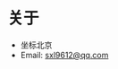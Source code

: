 # 关于

* 坐标北京
* Email: <a href="mailto:sxl9612@qq.com">sxl9612@qq.com</a>

<div id="gitalk-container"></div>
<link rel="stylesheet" href="https://cdn.jsdelivr.net/npm/gitalk@1/dist/gitalk.css">
<script src="https://cdn.jsdelivr.net/npm/gitalk@1/dist/gitalk.min.js"></script>
<script>
    const gitalk = new Gitalk({
    clientID: 'a5d425df08c92b74a417',
    clientSecret: '2c0840d0cb71a72d3ce8094d55094e5c260ffc15',
    repo: 'XiaoliSong.github.io.git_talk',
    owner: 'XiaoliSong',
    admin:  ['XiaoliSong'],
    id: location.pathname,      // Ensure uniqueness and length less than 50
    distractionFreeMode: false  // Facebook-like distraction free mode
    })
    gitalk.render('gitalk-container')
</script>